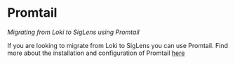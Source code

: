 # Promtail

*Migrating from Loki to SigLens using Promtail*

If you are looking to migrate from Loki to SigLens you can use Promtail. Find more about the installation and configuration of Promtail [here](../../log-ingestion/promtail.md)
